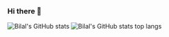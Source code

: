 ### Hi there 👋

<!--
**BKShaikh/bkshaikh** is a ✨ _special_ ✨ repository because its `README.md` (this file) appears on your GitHub profile.

Here are some ideas to get you started:

- 🔭 I’m currently working on ...
- 🌱 I’m currently learning ...
- 👯 I’m looking to collaborate on ...
- 🤔 I’m looking for help with ...
- 💬 Ask me about ...
- 📫 How to reach me: ...
- 😄 Pronouns: ...
- ⚡ Fun fact: ...
-->
![Bilal's GitHub stats](https://github-readme-stats.vercel.app/api?username=bkshaikh&show_icons=true&count_private=true&theme=dark)
![Bilal's GitHub stats top langs](https://github-readme-stats.vercel.app/api/top-langs/?username=bkshaikh&layout=compact&theme=dark)
            
